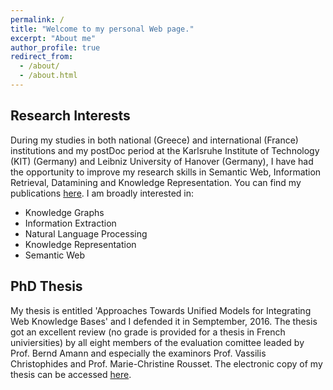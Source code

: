 ```yaml
---
permalink: /
title: "Welcome to my personal Web page."
excerpt: "About me"
author_profile: true
redirect_from: 
  - /about/
  - /about.html
---
```


## Research Interests

During my studies in both national (Greece) and international (France) institutions and my postDoc period at the Karlsruhe Institute of Technology (KIT) (Germany) and Leibniz University of Hanover (Germany), I have had the opportunity to improve my research skills in Semantic Web, Information Retrieval, Datamining and Knowledge Representation. 
You can find my publications [here](https://koutraki.github.io/publications/). I am broadly interested in: 

* Knowledge Graphs
* Information Extraction
* Natural Language Processing
* Knowledge Representation
* Semantic Web

## PhD Thesis

My thesis is entitled 'Approaches Towards Unified Models for Integrating Web Knowledge Bases' and I defended it in Semptember, 2016. The thesis got an excellent review (no grade is provided for a thesis in French univiersities) by all eight members of the evaluation comittee leaded by Prof. Bernd Amann and especially the examinors Prof. Vassilis Christophides and Prof. Marie-Christine Rousset. The electronic copy of my thesis can be accessed [here](https://tel.archives-ouvertes.fr/tel-01466754/document). 
